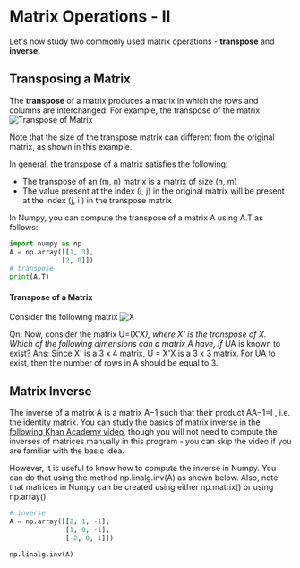 # Matrix Operations - II

Let's now study two commonly used matrix operations - **transpose** and **inverse.**

## Transposing a Matrix

The **transpose** of a matrix produces a matrix in which the rows and columns are interchanged. For example, the transpose of the matrix ![Transpose of Matrix](https://i.ibb.co/1Gk60g0/Matrix-12.png)

Note that the size of the transpose matrix can different from the original matrix, as shown in this example.

In general, the transpose of a matrix satisfies the following:

- The transpose of an (m, n) matrix is a matrix of size (n, m)
- The value present at the index (i, j) in the original matrix will be present at the index (j, i ) in the transpose matrix

In Numpy, you can compute the transpose of a matrix A using A.T as follows:

```python
import numpy as np
A = np.array([[1, 3], 
             [2, 0]])
# transpose
print(A.T)
```

#### Transpose of a Matrix

Consider the following matrix ![X](https://i.ibb.co/Sy21rMP/Matrix-13.png)

Qn: Now, consider the matrix U=(X′*X), where X' is the transpose of X. Which of the following dimensions can a matrix A have, if U*A is known to exist?
Ans: Since X' is a 3 x 4 matrix, U = X'X is a 3 x 3 matrix. For UA to exist, then the number of rows in A should be equal to 3.

## **Matrix Inverse**

The inverse of a matrix A is a matrix A−1 such that their product AA−1=I , i.e. the identity matrix. You can study the basics of matrix inverse in [the following Khan Academy video](https://www.youtube.com/watch?v=iUQR0enP7RQ), though you will not need to compute the inverses of matrices manually in this program - you can skip the video if you are familiar with the basic idea.

However, it is useful to know how to compute the inverse in Numpy. You can do that using the method np.linalg.inv(A) as shown below. Also, note that matrices in Numpy can be created using either np.matrix() or using np.array().

```python
# inverse
A = np.array([[2, 1, -1], 
              [1, 0, -1], 
              [-2, 0, 1]])

np.linalg.inv(A)
```
